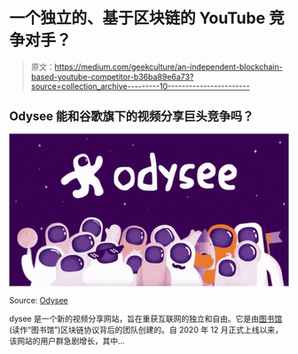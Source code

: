 # 一个独立的、基于区块链的 YouTube 竞争对手？

> 原文：<https://medium.com/geekculture/an-independent-blockchain-based-youtube-competitor-b36ba89e6a73?source=collection_archive---------10----------------------->

## Odysee 能和谷歌旗下的视频分享巨头竞争吗？

![](img/a2a2e26c55f283456514fcdcded5938e.png)

Source: [Odysee](https://odysee.com)

dysee 是一个新的视频分享网站，旨在重获互联网的独立和自由。它是由[图书馆](https://lbry.com/)(读作“图书馆”)区块链协议背后的团队创建的。自 2020 年 12 月正式上线以来，该网站的用户群急剧增长，其中…